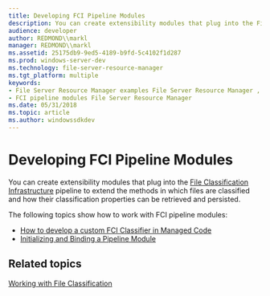 ```yaml
---
title: Developing FCI Pipeline Modules
description: You can create extensibility modules that plug into the File Classification Infrastructure pipeline to extend the methods in which files are classified and how their classification properties can be retrieved and persisted.
audience: developer
author: REDMOND\\markl
manager: REDMOND\\markl
ms.assetid: 25175db9-9ed5-4189-b9fd-5c4102f1d287
ms.prod: windows-server-dev
ms.technology: file-server-resource-manager
ms.tgt_platform: multiple
keywords:
- File Server Resource Manager examples File Server Resource Manager , developing FCI pipeline modules
- FCI pipeline modules File Server Resource Manager
ms.date: 05/31/2018
ms.topic: article
ms.author: windowssdkdev
---
```


# Developing FCI Pipeline Modules

You can create extensibility modules that plug into the [File Classification Infrastructure](http://go.microsoft.com/fwlink/p/?linkid=178897) pipeline to extend the methods in which files are classified and how their classification properties can be retrieved and persisted.

The following topics show how to work with FCI pipeline modules:

-   [How to develop a custom FCI Classifier in Managed Code](how-to-develop-a-custom-fci-classifier-in-managed-code.md)
-   [Initializing and Binding a Pipeline Module](initializing-and-binding-a-pipeline-module.md)

## Related topics

<dl> <dt>

[Working with File Classification](http://go.microsoft.com/fwlink/p/?linkid=178898)
</dt> </dl>

 

 




